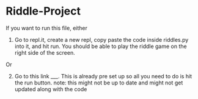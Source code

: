 # Riddle-Project
If you want to run this file, either
1. Go to repl.it, create a new repl, copy paste the code inside riddles.py into it, and hit run. 
You should be able to play the riddle game on the right side of the screen.

Or

2. Go to this link ___. This is already pre set up so all you need to do is hit the run button. 
note: this might not be up to date and might not get updated along with the code

